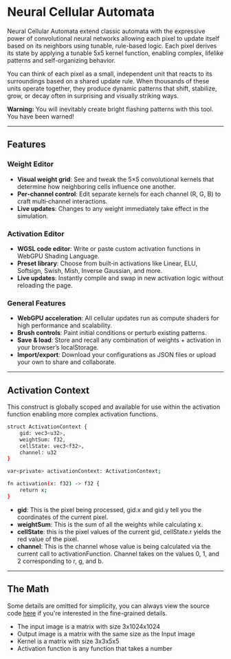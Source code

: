 # Neural Cellular Automata
Neural Cellular Automata extend classic automata with the expressive power of convolutional neural networks allowing each pixel to update itself based on its neighbors using tunable, rule-based logic. Each pixel derives its state by applying a tunable 5x5 kernel function, enabling complex, lifelike patterns and self-organizing behavior. 

You can think of each pixel as a small, independent unit that reacts to its surroundings based on a shared update rule. When thousands of these units operate together, they produce dynamic patterns that shift, stabilize, grow, or decay often in surprising and visually striking ways.

**Warning:** You will inevitably create bright flashing patterns with this tool. You have been warned!

---

## Features

### Weight Editor
- **Visual weight grid**: See and tweak the 5×5 convolutional kernels that determine how neighboring cells influence one another.
- **Per‑channel control**: Edit separate kernels for each channel (R, G, B) to craft multi‑channel interactions.
- **Live updates**: Changes to any weight immediately take effect in the simulation.

### Activation Editor
- **WGSL code editor**: Write or paste custom activation functions in WebGPU Shading Language.
- **Preset library**: Choose from built‑in activations like Linear, ELU, Softsign, Swish, Mish, Inverse Gaussian, and more.
- **Live updates**: Instantly compile and swap in new activation logic without reloading the page.

### General Features
- **WebGPU acceleration**: All cellular updates run as compute shaders for high performance and scalability.
- **Brush controls**: Paint initial conditions or perturb existing patterns.
- **Save & load**: Store and recall any combination of weights + activation in your browser’s localStorage.
- **Import/export**: Download your configurations as JSON files or upload your own to share and collaborate.

---
## Activation Context
This construct is globally scoped and available for use within the activation function enabling more complex activation functions.
```bash
struct ActivationContext {
    gid: vec3<u32>,
    weightSum: f32,
    cellState: vec3<f32>,
    channel: u32
}

var<private> activationContext: ActivationContext;

fn activation(x: f32) -> f32 {
    return x;
}
```
- **gid**: This is the pixel being processed, gid.x and gid.y tell you the coordinates of the current pixel.
- **weightSum**: This is the sum of all the weights while calculating x.
- **cellState**: this is the pixel values of the current gid, cellState.r yields the red value of the pixel.
- **channel**: This is the channel whose value is being calculated via the current call to activationFunction. Channel takes on the values 0, 1, and 2 corresponding to r, g, and b.

---


## The Math

Some details are omitted for simplicity, you can always view the source code [here](https://github.com/Stermere/Neural-Automata-Playground/) if you're interested in the fine-grained details.

- The input image is a matrix with size 3x1024x1024
- Output image is a matrix with the same size as the Input image
- Kernel is a matrix with size 3x3x5x5
- Activation function is any function that takes a number
